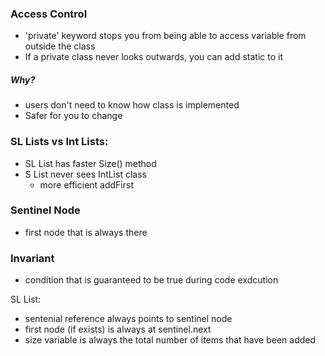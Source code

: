 ### Access Control
 - 'private' keyword stops you from being able to access variable from outside the class
 - If a private class never looks outwards, you can add static to it

##### Why?
- users don't need to know how class is implemented
- Safer for you to change

### SL Lists vs Int Lists:

- SL List has faster Size() method
- S List never sees IntList class
  - more efficient addFirst

### Sentinel Node
- first node that is always there

### Invariant
- condition that is guaranteed to be true during code exdcution

SL List:
  - sentenial reference always points to sentinel node
  - first node (if exists) is always at sentinel.next
  - size variable is always the total number of items that have been added